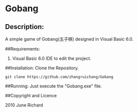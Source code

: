 Gobang
======

## Description:
A simple game of Gobang(五子棋) designed in Visual Basic 6.0.

##Requirements:
1. Visual Basic 6.0 IDE to edit the project.

##Installation:
Clone the Repository.

	git clone https://github.com/zhangruichang/Gobang
	
##Running:
Just execute the "Gobang.exe" file.

##Copyright and Licence

2010 June Richard
